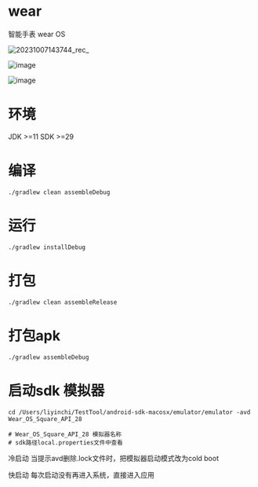 # wear

智能手表 wear OS

![20231007143744_rec_](https://github.com/liyinchigithub/wear/assets/19643260/0cc30a7e-2d05-41fe-9da5-1eba92cfe74d)

![image](https://github.com/liyinchigithub/wear/assets/19643260/a972dd23-949c-4f4d-82e5-88b13ae95128)

![image](https://github.com/liyinchigithub/wear/assets/19643260/a3a89214-2e82-44ee-aaf1-b8193126cbd5)


# 环境
JDK >=11
SDK >=29


# 编译
```shell
./gradlew clean assembleDebug   
```

# 运行
```shell
./gradlew installDebug
```

# 打包
```shell
./gradlew clean assembleRelease
```


# 打包apk
```shell
./gradlew assembleDebug
```    


# 启动sdk 模拟器

```
cd /Users/liyinchi/TestTool/android-sdk-macosx/emulator/emulator -avd Wear_OS_Square_API_28

# Wear_OS_Square_API_28 模拟器名称
# sdk路径local.properties文件中查看
```

冷启动
当提示avd删除.lock文件时，把模拟器启动模式改为cold boot

快启动
每次启动没有再进入系统，直接进入应用



